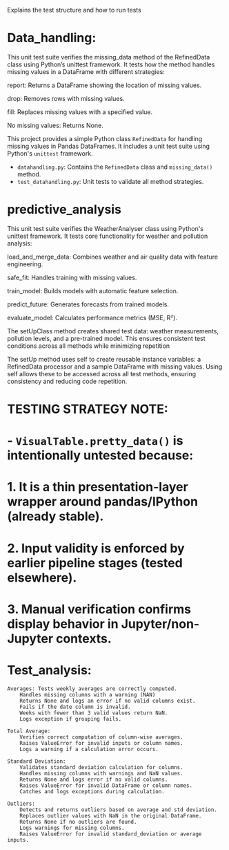 Explains the test structure and how to run tests

# Data_handling:

This unit test suite verifies the missing_data method of the RefinedData class using Python’s unittest framework. It tests how the method handles missing values in a DataFrame with different strategies:

report: Returns a DataFrame showing the location of missing values.

drop: Removes rows with missing values.

fill: Replaces missing values with a specified value.

No missing values: Returns None.

This project provides a simple Python class `RefinedData` for handling missing values in Pandas DataFrames. It includes a unit test suite using Python's `unittest` framework.

- `datahandling.py`: Contains the `RefinedData` class and `missing_data()` method.
- `test_datahandling.py`: Unit tests to validate all method strategies.


# predictive_analysis

This unit test suite verifies the WeatherAnalyser class using Python's unittest framework. It tests core functionality for weather and pollution analysis:

load_and_merge_data: Combines weather and air quality data with feature engineering.

safe_fit: Handles training with missing values.

train_model: Builds models with automatic feature selection.

predict_future: Generates forecasts from trained models.

evaluate_model: Calculates performance metrics (MSE, R²).

The setUpClass method creates shared test data: weather measurements, pollution levels, and a pre-trained model. This ensures consistent test conditions across all methods while minimizing repetition

The setUp method uses self to create reusable instance variables: a RefinedData processor and a sample DataFrame with missing values. Using self allows these to be accessed across all test methods, ensuring consistency and reducing code repetition.



# TESTING STRATEGY NOTE:
# - `VisualTable.pretty_data()` is intentionally untested because:
#   1. It is a thin presentation-layer wrapper around pandas/IPython (already stable).
#   2. Input validity is enforced by earlier pipeline stages (tested elsewhere).
#   3. Manual verification confirms display behavior in Jupyter/non-Jupyter contexts.

# Test_analysis:

    Averages: Tests weekly averages are correctly computed.
        Handles missing columns with a warning (NAN)
        Returns None and logs an error if no valid columns exist.
        Fails if the date column is invalid.
        Weeks with fewer than 3 valid values return NaN.
        Logs exception if grouping fails.

    Total Average: 
        Verifies correct computation of column-wise averages.
        Raises ValueError for invalid inputs or column names.
        Logs a warning if a calculation error occurs.

    Standard Deviation:
        Validates standard deviation calculation for columns.
        Handles missing columns with warnings and NaN values.
        Returns None and logs error if no valid columns.
        Raises ValueError for invalid DataFrame or column names.
        Catches and logs exceptions during calculation.

    Outliers:
        Detects and returns outliers based on average and std deviation.
        Replaces outlier values with NaN in the original DataFrame.
        Returns None if no outliers are found.
        Logs warnings for missing columns.
        Raises ValueError for invalid standard_deviation or average inputs.



